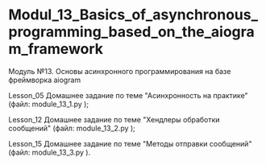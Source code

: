# Modul_13_Basics_of_asynchronous_programming_based_on_the_aiogram_framework
Модуль №13. Основы асинхронного программирования на базе фреймворка aiogram

Lesson_05 Домашнее задание по теме "Асинхронность на практике" (файл: module_13_1.py );

Lesson_12 Домашнее задание по теме "Хендлеры обработки сообщений" (файл: module_13_2.py );

Lesson_15 Домашнее задание по теме "Методы отправки сообщений" (файл: module_13_3.py ).
